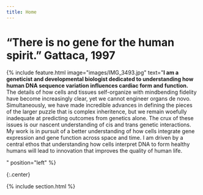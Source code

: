 ```yaml
---
title: Home
---
```

# “There is no gene for the human spirit.” Gattaca, 1997

{% include feature.html
  image="images/IMG_3493.jpg"
  text="<strong>I am a geneticist and developmental biologist dedicated to understanding how human DNA sequence variation influences cardiac form and function.</strong> The details of how cells and tissues self-organize with mindbending fidelity have become increasingly clear, yet we cannot engineer organs de novo. Simultaneously, we have made incredible advances in defining the pieces of the larger puzzle that is complex inheritence, but we remain woefully inadequate at predicting outcomes from genetics alone. The crux of these issues is our nascent understanding of cis and trans genetic interactions. My work is in pursuit of a better understanding of how cells integrate gene expression and gene function across space and time. I am driven by a central ethos that understanding how cells interpret DNA to form healthy humans will lead to innovation that improves the quality of human life.
 
  "
  position="left"
%}

{:.center}

{% include section.html %}

